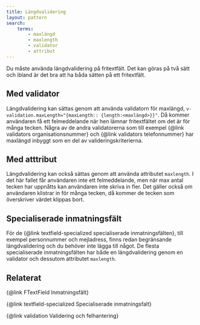 ```yaml
---
title: Längdvalidering
layout: pattern
search:
    terms:
        - maxlängd
        - maxlength
        - validator
        - attribut
---
```


Du måste använda längdvalidering på fritextfält. Det kan göras på två sätt och ibland är det bra att ha båda sätten på ett fritextfält.

## Med validator

Längdvalidering kan sättas genom att använda validatorn för maxlängd, `v-validation.maxLength="{maxLength:: {length:<maxlängd>}}"`. Då kommer användaren få ett felmeddelande när hen lämnar fritextfältet om det är för många tecken. Några av de andra validatorerna som till exempel {@link validators organisationsnummer} och {@link validators telefonnummer} har maxlängd inbyggt som en del av valideringskriterierna.

## Med atttribut

Längdvalidering kan också sättas genom att använda attributet `maxlength`. I det här fallet får användaren inte ett felmeddelande, men när max antal tecken har uppnåtts kan användaren inte skriva in fler. Det gäller också om användaren klistrar in för många tecken, då kommer de tecken som överskriver värdet klippas bort.

## Specialiserade inmatningsfält

För de {@link textfield-specialized specialiserade inmatningsfälten}, till exempel personnummer och mejladress, finns redan begränsande längdvalidering och du behöver inte lägga till något. De flesta specialiserade inmatningsfälten har både en längdvalidering genom en validator och dessutom attributet `maxlength`.

## Relaterat

{@link FTextField Inmatningsfält}

{@link textfield-specialized Specialiserade inmatningsfalt}

{@link validation Validering och felhantering}
